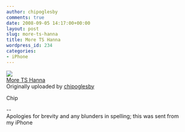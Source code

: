 ```yaml
---
author: chipoglesby
comments: true
date: 2008-09-05 14:17:00+00:00
layout: post
slug: more-ts-hanna
title: More TS Hanna
wordpress_id: 234
categories:
- iPhone
---
```


[![](http://farm4.static.flickr.com/3203/2830807670_cb537c3f6e.jpg)](http://www.flickr.com/photos/chipoglesby/2830807670/)  
[More TS Hanna](http://www.flickr.com/photos/chipoglesby/2830807670/)  
Originally uploaded by [chipoglesby](http://www.flickr.com/people/chipoglesby/)

Chip  
  
--  
Apologies for brevity and any blunders in spelling; this was sent from  
my iPhone  

